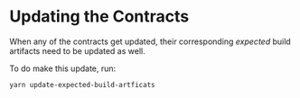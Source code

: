 # Updating the Contracts

When any of the contracts get updated, their corresponding _expected_ build artifacts need to be updated as well.

To do make this update, run:

```shell
yarn update-expected-build-artficats
```
